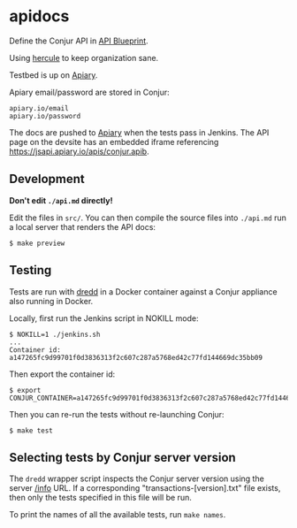# apidocs

Define the Conjur API in [API Blueprint](https://github.com/apiaryio/api-blueprint).

Using [hercule](https://github.com/jamesramsay/hercule) to keep organization sane.

Testbed is up on [Apiary](http://docs.conjur.apiary.io/).

Apiary email/password are stored in Conjur:

```
apiary.io/email
apiary.io/password
```

The docs are pushed to [Apiary](http://docs.conjur.apiary.io/) when the tests pass in Jenkins.
The API page on the devsite has an embedded iframe referencing https://jsapi.apiary.io/apis/conjur.apib.

## Development

**Don't edit `./api.md` directly!**

Edit the files in `src/`. You can then compile the source files into `./api.md` run a local server that renders the API docs:

```
$ make preview
```

## Testing

Tests are run with [dredd](http://dredd.readthedocs.org/en/latest/) in a Docker container against a Conjur appliance
also running in Docker.

Locally, first run the Jenkins script in NOKILL mode:

```
$ NOKILL=1 ./jenkins.sh
...
Container id:
a147265fc9d99701f0d3836313f2c607c287a5768ed42c77fd144669dc35bb09
```

Then export the container id:

```
$ export CONJUR_CONTAINER=a147265fc9d99701f0d3836313f2c607c287a5768ed42c77fd144669dc35bb09
```

Then you can re-run the tests without re-launching Conjur:

```
$ make test
```

## Selecting tests by Conjur server version

The `dredd` wrapper script inspects the Conjur server version using the server [/info](http://docs.conjur.apiary.io/#reference/utilities/server-info) URL. If a corresponding "transactions-[version].txt" file exists, then only the tests specified in this file will be run.

To print the names of all the available tests, run `make names`.